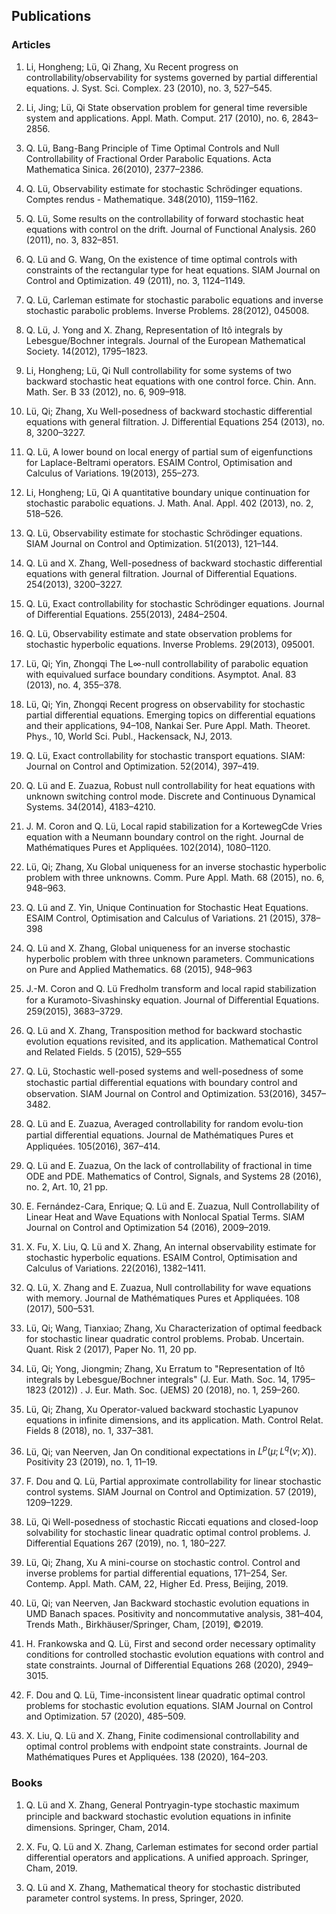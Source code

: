 ## Publications

### Articles

1. Li, Hongheng; Lü, Qi  Zhang, Xu Recent progress on controllability/observability for systems governed by partial differential equations. J. Syst. Sci. Complex. 23 (2010), no. 3, 527–545. 

2. Li, Jing; Lü, Qi State observation problem for general time reversible system and applications. Appl. Math. Comput. 217 (2010), no. 6, 2843–2856. 

3. Q. Lü, Bang-Bang Principle of Time Optimal Controls and Null Controllability of Fractional Order Parabolic Equations. Acta Mathematica Sinica. 26(2010), 2377–2386.

4. Q. Lü, Observability estimate for stochastic Schrödinger equations. Comptes rendus - Mathematique. 348(2010), 1159–1162.

5. Q. Lü, Some results on the controllability of forward stochastic heat equations with control on the drift. Journal of Functional Analysis. 260 (2011), no. 3, 832–851.

6. Q. Lü and G. Wang, On the existence of time optimal controls with constraints of the rectangular type for heat equations. SIAM Journal on Control and Optimization. 49 (2011), no. 3, 1124–1149.

7. Q. Lü, Carleman estimate for stochastic parabolic equations and inverse stochastic parabolic problems. Inverse Problems. 28(2012), 045008.

8. Q. Lü, J. Yong and X. Zhang, Representation of Itô integrals by Lebesgue/Bochner integrals. Journal of the European Mathematical Society. 14(2012), 1795–1823.

9. Li, Hongheng; Lü, Qi Null controllability for some systems of two backward stochastic heat equations with one control force. Chin. Ann. Math. Ser. B 33 (2012), no. 6, 909–918. 

10. Lü, Qi; Zhang, Xu Well-posedness of backward stochastic differential equations with general filtration. J. Differential Equations 254 (2013), no. 8, 3200–3227. 

11. Q. Lü, A lower bound on local energy of partial sum of eigenfunctions for Laplace-Beltrami operators. ESAIM Control, Optimisation and Calculus of Variations. 19(2013), 255–273.

12. Li, Hongheng; Lü, Qi A quantitative boundary unique continuation for stochastic parabolic equations. J. Math. Anal. Appl. 402 (2013), no. 2, 518–526. 

13. Q. Lü, Observability estimate for stochastic Schrödinger equations. SIAM Journal on Control and Optimization. 51(2013), 121–144.

14. Q. Lü and X. Zhang, Well-posedness of backward stochastic differential equations with general filtration. Journal of Differential Equations. 254(2013), 3200–3227.

15. Q. Lü, Exact controllability for stochastic Schrödinger equations. Journal of Differential Equations. 255(2013), 2484–2504.

16. Q. Lü, Observability estimate and state observation problems for stochastic hyperbolic equations. Inverse Problems. 29(2013), 095001.

17. Lü, Qi; Yin, Zhongqi The L∞-null controllability of parabolic equation with equivalued surface boundary conditions. Asymptot. Anal. 83 (2013), no. 4, 355–378.

18. Lü, Qi; Yin, Zhongqi Recent progress on observability for stochastic partial differential equations. Emerging topics on differential equations and their applications, 94–108, Nankai Ser. Pure Appl. Math. Theoret. Phys., 10, World Sci. Publ., Hackensack, NJ, 2013.

19. Q. Lü, Exact controllability for stochastic transport equations. SIAM: Journal on Control and Optimization. 52(2014), 397–419.

20. Q. Lü and E. Zuazua, Robust null controllability for heat equations with unknown switching control mode. Discrete and Continuous Dynamical Systems. 34(2014), 4183–4210.

21. J. M. Coron and Q. Lü, Local rapid stabilization for a KortewegCde Vries equation with a Neumann boundary control on the right. Journal de Mathématiques Pures et Appliquées. 102(2014), 1080–1120.

22. Lü, Qi; Zhang, Xu Global uniqueness for an inverse stochastic hyperbolic problem with three unknowns. Comm. Pure Appl. Math. 68 (2015), no. 6, 948–963.

23. Q. Lü and Z. Yin, Unique Continuation for Stochastic Heat Equations. ESAIM Control, Optimisation and Calculus of Variations. 21 (2015), 378–398

24. Q. Lü and X. Zhang, Global uniqueness for an inverse stochastic hyperbolic problem with three unknown parameters. Communications on Pure and Applied Mathematics. 68 (2015), 948–963

25. J.-M. Coron and Q. Lü Fredholm transform and local rapid stabilization for a Kuramoto-Sivashinsky equation. Journal of Diﬀerential Equations. 259(2015), 3683–3729.

26. Q. Lü and X. Zhang, Transposition method for backward stochastic evolution equations revisited, and its application. Mathematical Control and Related Fields. 5 (2015), 529–555

27. Q. Lü, Stochastic well-posed systems and well-posedness of some stochastic partial diﬀerential equations with boundary control and observation. SIAM Journal on Control and Optimization. 53(2016), 3457–3482.

28. Q. Lü and E. Zuazua, Averaged controllability for random evolu-tion partial diﬀerential equations. Journal de Mathématiques Pures et Appliquées. 105(2016), 367–414.

29. Q. Lü and E. Zuazua, On the lack of controllability of fractional in time ODE and PDE. Mathematics of Control, Signals, and Systems 28 (2016), no. 2, Art. 10, 21 pp.

30. E. Fernández-Cara, Enrique; Q. Lü and E. Zuazua, Null Controllability of Linear Heat and Wave Equations with Nonlocal Spatial Terms. SIAM Journal on Control and Optimization 54 (2016), 2009–2019.

31. X. Fu, X. Liu, Q. Lü and X. Zhang, An internal observability estimate for stochastic hyperbolic equations. ESAIM Control, Optimisation and Calculus of Variations. 22(2016), 1382–1411.

32. Q. Lü, X. Zhang and E. Zuazua, Null controllability for wave equations with memory. Journal de Mathématiques Pures et Appliquées. 108 (2017), 500–531.

33.  Lü, Qi; Wang, Tianxiao; Zhang, Xu Characterization of optimal feedback for stochastic linear quadratic control problems. Probab. Uncertain. Quant. Risk 2 (2017), Paper No. 11, 20 pp.

34.  Lü, Qi; Yong, Jiongmin; Zhang, Xu Erratum to "Representation of Itô integrals by Lebesgue/Bochner integrals" (J. Eur. Math. Soc. 14, 1795–1823 (2012)) . J. Eur. Math. Soc. (JEMS) 20 (2018), no. 1, 259–260.

35. Lü, Qi; Zhang, Xu Operator-valued backward stochastic Lyapunov equations in infinite dimensions, and its application. Math. Control Relat. Fields 8 (2018), no. 1, 337–381.

36.  Lü, Qi; van Neerven, Jan On conditional expectations in $L^p(\mu;L^q(\nu;X))$. Positivity 23 (2019), no. 1, 11–19. 

37. F. Dou and Q. Lü, Partial approximate controllability for linear stochastic control systems. SIAM Journal on Control and Optimization. 57 (2019), 1209–1229.

38. Lü, Qi Well-posedness of stochastic Riccati equations and closed-loop solvability for stochastic linear quadratic optimal control problems. J. Differential Equations 267 (2019), no. 1, 180–227.

39.  Lü, Qi; Zhang, Xu A mini-course on stochastic control. Control and inverse problems for partial differential equations, 171–254, Ser. Contemp. Appl. Math. CAM, 22, Higher Ed. Press, Beijing, 2019.

40.  Lü, Qi; van Neerven, Jan Backward stochastic evolution equations in UMD Banach spaces. Positivity and noncommutative analysis, 381–404, Trends Math., Birkhäuser/Springer, Cham, [2019], ©2019.

41. H. Frankowska and Q. Lü, First and second order necessary optimality conditions for controlled stochastic evolution equations with control and state constraints. Journal of Differential Equations 268 (2020), 2949–3015.

42. F. Dou and Q. Lü, Time-inconsistent linear quadratic optimal control problems for stochastic evolution equations. SIAM Journal on Control and Optimization. 57 (2020), 485–509.

43. X. Liu, Q. Lü and X. Zhang, Finite codimensional controllability and optimal control problems with endpoint state constraints. Journal de Mathématiques Pures et Appliquées. 138 (2020), 164–203.


### Books

1. Q. Lü and X. Zhang, General Pontryagin-type stochastic maximum principle and backward stochastic evolution equations in inﬁnite dimensions. Springer, Cham, 2014.

2. X. Fu, Q. Lü and X. Zhang, Carleman estimates for second order partial differential operators and applications. A unified approach. Springer, Cham, 2019.

3. Q. Lü and X. Zhang, Mathematical theory for stochastic distributed parameter control systems. In press, Springer, 2020.

